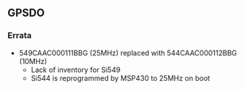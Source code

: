 ## GPSDO

### Errata
- 549CAAC000111BBG (25MHz) replaced with 544CAAC000112BBG (10MHz)
    - Lack of inventory for Si549
    - Si544 is reprogrammed by MSP430 to 25MHz on boot
